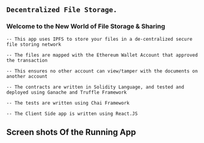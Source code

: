 ## `Decentralized File Storage.`

### Welcome to the New World of File Storage & Sharing

    -- This app uses IPFS to store your files in a de-centralized secure file storing network

    -- The files are mapped with the Ethereum Wallet Account that approved the transaction

    -- This ensures no other account can view/tamper with the documents on another account

    -- The contracts are written in Solidity Language, and tested and deployed using Ganache and Truffle Framework

    -- The tests are written using Chai Framework

    -- The Client Side app is written using React.JS


## Screen shots Of the Running App
